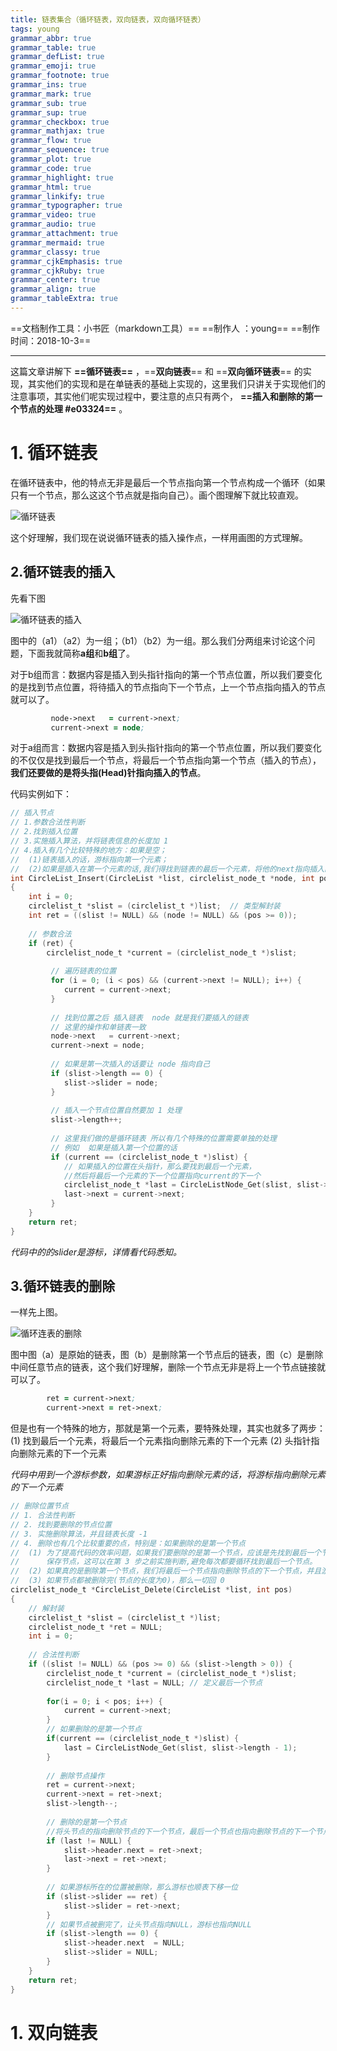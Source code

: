 ```yaml
---
title: 链表集合（循环链表，双向链表，双向循环链表）
tags: young
grammar_abbr: true
grammar_table: true
grammar_defList: true
grammar_emoji: true
grammar_footnote: true
grammar_ins: true
grammar_mark: true
grammar_sub: true
grammar_sup: true
grammar_checkbox: true
grammar_mathjax: true
grammar_flow: true
grammar_sequence: true
grammar_plot: true
grammar_code: true
grammar_highlight: true
grammar_html: true
grammar_linkify: true
grammar_typographer: true
grammar_video: true
grammar_audio: true
grammar_attachment: true
grammar_mermaid: true
grammar_classy: true
grammar_cjkEmphasis: true
grammar_cjkRuby: true
grammar_center: true
grammar_align: true
grammar_tableExtra: true
---
```

==文档制作工具：小书匠（markdown工具）==
==制作人     ：young==
==制作时间：2018-10-3==


----------

这篇文章讲解下 **==循环链表==** ，==**双向链表**== 和 ==**双向循环链表**== 的实现，其实他们的实现和是在单链表的基础上实现的，这里我们只讲关于实现他们的注意事项，其实他们呢实现过程中，要注意的点只有两个， **==插入和删除的第一个节点的处理 #e03324==** 。

# **1. 循环链表**

在循环链表中，他的特点无非是最后一个节点指向第一个节点构成一个循环（如果只有一个节点，那么这这个节点就是指向自己）。画个图理解下就比较直观。

![循环链表](./images/介绍.jpg)

这个好理解，我们现在说说循环链表的插入操作点，一样用画图的方式理解。

## **2.循环链表的插入**

先看下图

![循环链表的插入](./images/循环链表的插入.jpg)

图中的（a1）（a2）为一组；（b1）（b2）为一组。那么我们分两组来讨论这个问题，下面我就简称**a组**和**b组**了。

对于b组而言：数据内容是插入到头指针指向的第一个节点位置，所以我们要变化的是找到节点位置，将待插入的节点指向下一个节点，上一个节点指向插入的节点就可以了。

``` clj
		 node->next   = current->next;
		 current->next = node; 
```

对于a组而言：数据内容是插入到头指针指向的第一个节点位置，所以我们要变化的不仅仅是找到最后一个节点，将最后一个节点指向第一个节点（插入的节点），**我们还要做的是将头指(Head)针指向插入的节点**。

代码实例如下：

``` c
// 插入节点 
// 1.参数合法性判断
// 2.找到插入位置
// 3.实施插入算法，并将链表信息的长度加 1 
// 4.插入有几个比较特殊的地方：如果是空；
//	(1)链表插入的话，游标指向第一个元素；
//	(2)如果是插入在第一个元素的话,我们得找到链表的最后一个元素，将他的next指向插入的元素 
int CircleList_Insert(CircleList *list, circlelist_node_t *node, int pos)
{
	int i = 0;
	circlelist_t *slist = (circlelist_t *)list;  // 类型解封装 
	int ret = ((slist != NULL) && (node != NULL) && (pos >= 0));
	
	// 参数合法
	if (ret) {  
		circlelist_node_t *current = (circlelist_node_t *)slist;
		 
		 // 遍历链表的位置 
		 for (i = 0; (i < pos) && (current->next != NULL); i++) {
		 	current = current->next; 
		 }
		 
		 // 找到位置之后 插入链表  node 就是我们要插入的链表
		 // 这里的操作和单链表一致 
		 node->next   = current->next;
		 current->next = node; 
		 
		 // 如果是第一次插入的话要让 node 指向自己
		 if (slist->length == 0) {
		 	slist->slider = node;
		 } 
		 
		 // 插入一个节点位置自然要加 1 处理 
		 slist->length++;
		  
		 // 这里我们做的是循环链表 所以有几个特殊的位置需要单独的处理
		 // 例如  如果是插入第一个位置的话 
		 if (current == (circlelist_node_t *)slist) {
			// 如果插入的位置在头指针，那么要找到最后一个元素，
			//然后将最后一个元素的下一个位置指向current的下一个 
		 	circlelist_node_t *last = CircleListNode_Get(slist, slist->length - 1);
		 	last->next = current->next;
		 }
	}	
	return ret;
}
```

 _代码中的的slider是游标，详情看代码悉知。_


## **3.循环链表的删除**

一样先上图。

![循环连表的删除](./images/循环链表删除.jpg)

图中图（a）是原始的链表，图（b）是删除第一个节点后的链表，图（c）是删除中间任意节点的链表，这个我们好理解，删除一个节点无非是将上一个节点链接就可以了。

``` clj
		ret = current->next;
		current->next = ret->next;
```

但是也有一个特殊的地方，那就是第一个元素，要特殊处理，其实也就多了两步：
 (1) 找到最后一个元素，将最后一个元素指向删除元素的下一个元素
 (2) 头指针指向删除元素的下一个元素

_代码中用到一个游标参数，如果游标正好指向删除元素的话，将游标指向删除元素的下一个元素_

``` c
// 删除位置节点 
// 1. 合法性判断 
// 2. 找到要删除的节点位置
// 3. 实施删除算法，并且链表长度 -1 
// 4. 删除也有几个比较重要的点，特别是：如果删除的是第一个节点 
//	(1) 为了提高代码的效率问题，如果我们要删除的是第一个节点，应该是先找到最后一个节点，
//		保存节点，这可以在第 3 步之前实施判断,避免每次都要循环找到最后一个节点。
//	(2) 如果真的是删除第一个节点，我们将最后一个节点指向删除节点的下一个节点，并且游标也移动。
//	(3) 如果节点都被删除完(节点的长度为0)，那么一切回 0 
circlelist_node_t *CircleList_Delete(CircleList *list, int pos)
{
	// 解封装 
	circlelist_t *slist = (circlelist_t *)list;
	circlelist_node_t *ret = NULL;
	int i = 0;
	 
	// 合法性判断 
	if ((slist != NULL) && (pos >= 0) && (slist->length > 0)) {
		circlelist_node_t *current = (circlelist_node_t *)slist;
		circlelist_node_t *last = NULL; // 定义最后一个节点 
			
		for(i = 0; i < pos; i++) {
			current = current->next;
		}
		// 如果删除的是第一个节点
		if(current == (circlelist_node_t *)slist) {
			last = CircleListNode_Get(slist, slist->length - 1);
		} 
		
		// 删除节点操作 
		ret = current->next;
		current->next = ret->next;
		slist->length--;
		
		// 删除的是第一个节点 
		//将头节点的指向删除节点的下一个节点，最后一个节点也指向删除节点的下一个节点 
		if (last != NULL) {
			slist->header.next = ret->next;
			last->next = ret->next; 
		}
		
		// 如果游标所在的位置被删除，那么游标也顺表下移一位 
		if (slist->slider == ret) {
			slist->slider = ret->next;
		}
		// 如果节点被删完了，让头节点指向NULL，游标也指向NULL 
		if (slist->length == 0) {
			slist->header.next	= NULL;
			slist->slider = NULL;
		} 
	} 
	return ret;
}
```

# **1. 双向链表**
















